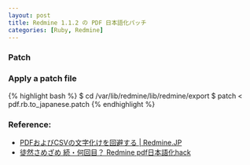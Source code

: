 ```yaml
---
layout: post
title: Redmine 1.1.2 の PDF 日本語化パッチ
categories: [Ruby, Redmine]
---
```


### Patch

<script src="http://gist.github.com/882743.js?file=pdf.rb.to_japanese.patch"></script>


### Apply a patch file

{% highlight bash %}
$ cd /var/lib/redmine/lib/redmine/export
$ patch < pdf.rb.to_japanese.patch
{% endhighlight %}


### Reference:

- [PDFおよびCSVの文字化けを回避する | Redmine.JP](http://redmine.jp/faq/general/pdfcsv/ "PDFおよびCSVの文字化けを回避する | Redmine.JP")
- [徒然さめざめ 続・何回目？ Redmine pdf日本語化hack](http://fmkt.blog65.fc2.com/blog-entry-148.html "徒然さめざめ 続・何回目？ Redmine pdf日本語化hack")

